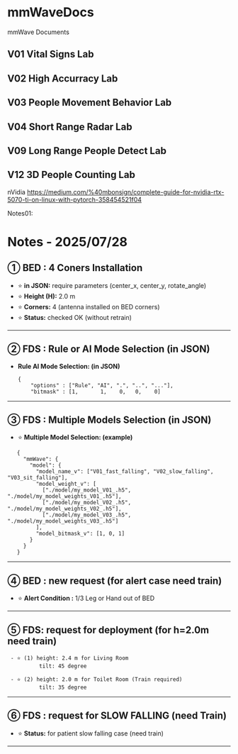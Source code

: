 # mmWaveDocs
mmWave Documents

## V01 Vital Signs Lab
## V02 High Accurracy Lab
## V03 People Movement Behavior Lab
## V04 Short Range Radar Lab
## V09 Long Range People Detect Lab
## V12 3D People Counting Lab


nVidia
https://medium.com/%40mbonsign/complete-guide-for-nvidia-rtx-5070-ti-on-linux-with-pytorch-358454521f04

Notes01:


# Notes - 2025/07/28

## ① BED : 4 Coners Installation

- ⭐ **in JSON:** require parameters (center_x, center_y, rotate_angle)  
- ⭐ **Height (H):** 2.0 m  
- ⭐ **Corners:** 4 (antenna installed on BED corners)
- ⭐ **Status:** checked OK (without retrain)

---

## ② FDS : Rule or AI Mode Selection (in JSON)

- **Rule AI Mode Selection: (in JSON)**
  ```
  {
	  "options" : ["Rule", "AI", ".", "..", "..."],  
	  "bitmask" : [1,       1,    0,   0,    0]
  ```
---

## ③ FDS : Multiple Models Selection (in JSON)
- ⭐ **Multiple Model Selection: (example)** 

 ```
	{
	  "mmWave": {
	    "model": {
	      "model_name_v": ["V01_fast_falling", "V02_slow_falling", "V03_sit_falling"],
	      "model_weight_v": [
	        ["./model/my_model_V01_.h5", "./model/my_model_weights_V01_.h5"],
	        ["./model/my_model_V02_.h5", "./model/my_model_weights_V02_.h5"],
	        ["./model/my_model_V03_.h5", "./model/my_model_weights_V03_.h5"]
	      ],
	      "model_bitmask_v": [1, 0, 1]
	    }
	  }
	}
 ```

---

## ④ BED : new request (for alert case need train)

- ⭐ **Alert Condition :** 1/3 Leg or Hand out of BED

---

## ⑤ FDS: request for deployment (for h=2.0m need train)
 ```
  - ⭐ (1) height: 2.4 m for Living Room
           tilt: 45 degree
  
  - ⭐ (2) height: 2.0 m for Toilet Room (Train required)
           tilt: 35 degree 
 ```
---

## ⑥ FDS :  request for SLOW FALLING (need Train)

- ⭐ **Status:**  for patient slow falling case (need train)


---
